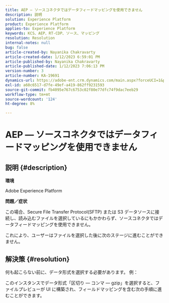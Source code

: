 ```yaml
---
title: AEP — ソースコネクタではデータフィードマッピングを使用できません
description: 説明
solution: Experience Platform
product: Experience Platform
applies-to: Experience Platform
keywords: KCS、AEP、RT-CDP、ソース、マッピング
resolution: Resolution
internal-notes: null
bug: false
article-created-by: Nayanika Chakravarty
article-created-date: 1/12/2023 6:59:01 PM
article-published-by: Nayanika Chakravarty
article-published-date: 1/12/2023 7:06:13 PM
version-number: 3
article-number: KA-19691
dynamics-url: https://adobe-ent.crm.dynamics.com/main.aspx?forceUCI=1&pagetype=entityrecord&etn=knowledgearticle&id=7fed6a29-ab92-ed11-aad1-6045bd006c82
exl-id: a60c6517-d7fe-49ef-a419-862ff9231593
source-git-commit: fb4095e767c6753c02f80e77dfc74f9dac7eeb29
workflow-type: tm+mt
source-wordcount: '124'
ht-degree: 8%

---
```


# AEP — ソースコネクタではデータフィードマッピングを使用できません

## 説明 {#description}


<b>環境</b>

Adobe Experience Platform

<b>問題／症状</b>

この場合、Secure File Transfer Protocol(SFTP) または S3 データソースに接続し、読み込むファイルを選択しているにもかかわらず、ソースコネクタではデータフィードマッピングを使用できません。

これにより、ユーザーはファイルを選択した後に次のステージに進むことができません。




## 解決策 {#resolution}


何も起こらない前に、データ形式を選択する必要があります。 例：

このインスタンスでデータ形式「区切り — コンマ — gzip」を選択すると、ファイルプレビューが UI に構築され、フィールドマッピングを含む次の手順に進むことができます。
